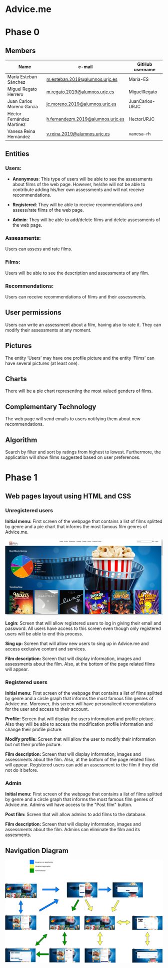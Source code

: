 # Advice.me 

# Phase 0

## Members 
| Name                      | e-mail                            | GitHub username |
| ------------------------- | --------------------------------- | --------------- |
| María Esteban Sánchez     | m.esteban.2019@alumnos.urjc.es    | Maria-ES        | 
| Miguel Regato Herrero     | m.regato.2019@alumnos.urjc.es     | MiguelRegato    | 
| Juan Carlos Moreno García | jc.moreno.2019@alumnos.urjc.es    | JuanCarlos-URJC |  
| Héctor Fernández Martínez | h.fernandezm.2019@alumnos.urjc.es | HectorURJC      | 
| Vanesa Reina Hernández    | v.reina.2019@alumnos.urjc.es      | vanesa-rh       | 

 

## Entities

### Users: 

* **Anonymous**: This type of users will be able to see the assessments about films of the web page. However, he/she will not be able to contribute adding his/her own assessments and will not receive recommendations. 

* **Registered**: They will be able to receive recommendations and assess/rate films of the web page.  

* **Admin**: They will be able to add/delete films and delete assessments of the web page. 

 

### Assessments:  

Users can assess and rate films. 

 

### Films:  

Users will be able to see the description and assessments of any film. 

 

### Recommendations:  

Users can receive recommendations of films and their assessments. 

 

## User permissions 

Users can write an assessment about a film, having also to rate it. They can modify their assessments at any moment. 

 

## Pictures

The entity ‘Users’ may have one profile picture and the entity ‘Films’ can have several pictures (at least one). 

 

## Charts

There will be a pie chart representing the most valued genders of films. 

 

## Complementary Technology

The web page will send emails to users notifying them about new recommendations. 

 

## Algorithm

Search by filter and sort by ratings from highest to lowest. Furthermore, the application will show films suggested based on user preferences. 

# Phase 1

## Web pages layout using HTML and CSS

### Unregistered users
**Initial menu:**
First screen of the webpage that contains a list of films splitted by genre and a pie chart that informs the most famous film genres of Advice.me.

![avatar](AdviseMe.png)

**Login:**
Screen that will allow registered users to log in giving their email and password. All users have access to this screen even though only registered users will be able to end this process.

**Sing up:**
Screen that will allow new users to sing up in Advice.me and access exclusive content and services.

**Film description:**
Screen that will display information, images and assessments about the film. Also, at the bottom of the page related films will appear.

### Registered users
**Initial menu:**
First screen of the webpage that contains a list of films splitted by genre and a circle graph that informs the most famous film genres of Advice.me. Moreover, this screen will have personaliced recomendations for the user and access to their account.

**Profile:**
Screen that will display the users information and profile picture. Also they will be able to access the modification profile information and change their profile picture.

**Modify profile:**
Screen that will allow the user to  modify their information but not their profile picture.

**Film description:**
Screen that will display information, images and assessments about the film. Also, at the bottom of the page related films will appear. Registered users can add an assessment to the film if they did not do it before.

### Admin
**Initial menu:**
First screen of the webpage that contains a list of films splitted by genre and a circle graph that informs the most famous film genres of Advice.me. Admins will have access to the "Post film" button.

**Post film:**
Screen that will allow admins to add films to the database.

**Film description:**
Screen that will display information, images and assessments about the film. Admins can eliminate the film and its assesments.

## Navigation Diagram
![diagram](Diagrama.png)

